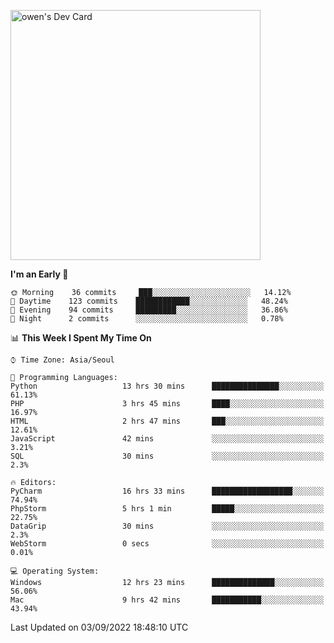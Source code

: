 <a href="https://app.daily.dev/owen_9066"><img src="https://api.daily.dev/devcards/51e5c69f10114f2abe0ae390c27b0828.png?r=hyb" width="400" alt="owen's Dev Card"/></a>

 
 <!--START_SECTION:waka-->
**I'm an Early 🐤** 

```text
🌞 Morning    36 commits     ███░░░░░░░░░░░░░░░░░░░░░░   14.12% 
🌆 Daytime    123 commits    ████████████░░░░░░░░░░░░░   48.24% 
🌃 Evening    94 commits     █████████░░░░░░░░░░░░░░░░   36.86% 
🌙 Night      2 commits      ░░░░░░░░░░░░░░░░░░░░░░░░░   0.78%

```


📊 **This Week I Spent My Time On** 

```text
⌚︎ Time Zone: Asia/Seoul

💬 Programming Languages: 
Python                   13 hrs 30 mins      ███████████████░░░░░░░░░░   61.13% 
PHP                      3 hrs 45 mins       ████░░░░░░░░░░░░░░░░░░░░░   16.97% 
HTML                     2 hrs 47 mins       ███░░░░░░░░░░░░░░░░░░░░░░   12.61% 
JavaScript               42 mins             ░░░░░░░░░░░░░░░░░░░░░░░░░   3.21% 
SQL                      30 mins             ░░░░░░░░░░░░░░░░░░░░░░░░░   2.3%

🔥 Editors: 
PyCharm                  16 hrs 33 mins      ██████████████████░░░░░░░   74.94% 
PhpStorm                 5 hrs 1 min         █████░░░░░░░░░░░░░░░░░░░░   22.75% 
DataGrip                 30 mins             ░░░░░░░░░░░░░░░░░░░░░░░░░   2.3% 
WebStorm                 0 secs              ░░░░░░░░░░░░░░░░░░░░░░░░░   0.01%

💻 Operating System: 
Windows                  12 hrs 23 mins      ██████████████░░░░░░░░░░░   56.06% 
Mac                      9 hrs 42 mins       ███████████░░░░░░░░░░░░░░   43.94%

```


 Last Updated on 03/09/2022 18:48:10 UTC
<!--END_SECTION:waka-->
